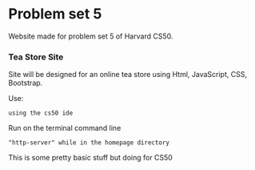 # Problem set 5
Website made for problem set 5 of Harvard CS50.




### Tea Store Site

Site will be designed for an online tea store using Html, JavaScript, CSS, Bootstrap.

Use:

```
using the cs50 ide
```

Run on the terminal command line

```
"http-server" while in the homepage directory
```

This is some pretty basic stuff but doing for CS50

